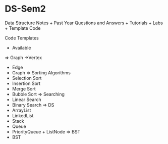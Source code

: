 # DS-Sem2
Data Structure Notes + Past Year Questions and Answers + Tutorials + Labs + Template Code

Code Templates 
* Available

=> Graph
  ->Vertex
  - Edge
  - Graph
=> Sorting Algorithms
  - Selection Sort
  - Insertion Sort
  - Merge Sort
  - Bubble Sort
=> Searching
  - Linear Search
  - Binary Search
=> DS
  - ArrayList
  - LinkedList
  - Stack
  - Queue
  - PriorityQueue + ListNode
=> BST
  - BST 
